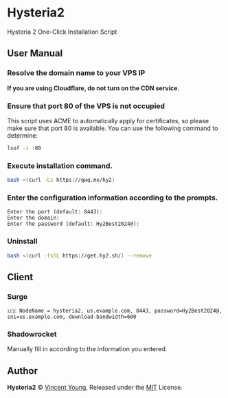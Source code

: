 # Hysteria2
Hysteria 2 One-Click Installation Script

## User Manual
### Resolve the domain name to your VPS IP
**If you are using Cloudflare, do not turn on the CDN service.**

### Ensure that port 80 of the VPS is not occupied
This script uses ACME to automatically apply for certificates, so please make sure that port 80 is available. You can use the following command to determine: 
```bash
lsof -i :80
```

### Execute installation command.
```bash
bash <(curl -Ls https://qwq.mx/hy2)
```

### Enter the configuration information according to the prompts.
```
Enter the port (default: 8443): 
Enter the domain: 
Enter the password (default: Hy2Best2024@):
```

### Uninstall
```bash
bash <(curl -fsSL https://get.hy2.sh/) --remove
```

## Client
### Surge
```
🇺🇸 NodeName = hysteria2, us.example.com, 8443, password=Hy2Best2024@, sni=us.example.com, download-bandwidth=600
```
### Shadowrocket
Manually fill in according to the information you entered.

## Author
**Hysteria2** © [Vincent Young](https://github.com/missuo), Released under the [MIT](./LICENSE) License.<br>